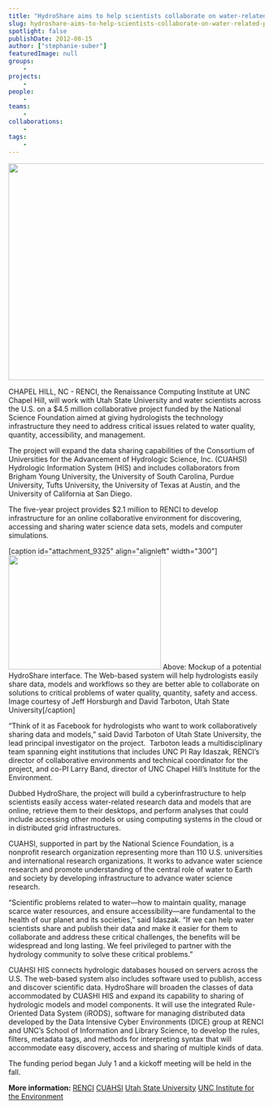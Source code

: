 ```yaml
---
title: "HydroShare aims to help scientists collaborate on water-related problems"
slug: hydroshare-aims-to-help-scientists-collaborate-on-water-related-problems
spotlight: false
publishDate: 2012-08-15
author: ["stephanie-suber"]
featuredImage: null
groups:
    - 
projects:
    - 
people:
    - 
teams: 
    - 
collaborations:
    - 
tags:
    -
---
```


<img class="size-large wp-image-12067 alignleft" title="HydroShare" src="https://www.renci.org/wp-content/uploads/2013/11/HydroShare_Story_Header_Image_Edited.jpg" alt="" width="640" height="427" />

CHAPEL HILL, NC - RENCI, the Renaissance Computing Institute at UNC Chapel Hill, will work with Utah State University and water scientists across the U.S. on a $4.5 million collaborative project funded by the National Science Foundation aimed at giving hydrologists the technology infrastructure they need to address critical issues related to water quality, quantity, accessibility, and management.<!--more-->

The project will expand the data sharing capabilities of the Consortium of Universities for the Advancement of Hydrologic Science, Inc. (CUAHSI) Hydrologic Information System (HIS) and includes collaborators from Brigham Young University, the University of South Carolina, Purdue University, Tufts University, the University of Texas at Austin, and the University of California at San Diego.

The five-year project provides $2.1 million to RENCI to develop infrastructure for an online collaborative environment for discovering, accessing and sharing water science data sets, models and computer simulations.

[caption id="attachment_9325" align="alignleft" width="300"]<a href="https://www.renci.org/wp-content/uploads/2012/08/hydroshare-630x472.jpg"><img class="size-medium wp-image-9325 " title="hydroshare" src="https://www.renci.org/wp-content/uploads/2012/08/hydroshare-300x225.jpg" alt="" width="300" height="225" /></a> Above: Mockup of a potential HydroShare interface. The Web-based system will help hydrologists easily share data, models and workflows so they are better able to collaborate on solutions to critical problems of water quality, quantity, safety and access. Image courtesy of Jeff Horsburgh and David Tarboton, Utah State University[/caption]

“Think of it as Facebook for hydrologists who want to work collaboratively sharing data and models,” said David Tarboton of Utah State University, the lead principal investigator on the project.  Tarboton leads a multidisciplinary team spanning eight institutions that includes UNC PI Ray Idaszak, RENCI’s director of collaborative environments and technical coordinator for the project, and co-PI Larry Band, director of UNC Chapel Hill’s Institute for the Environment.

Dubbed HydroShare, the project will build a cyberinfrastructure to help scientists easily access water-related research data and models that are online, retrieve them to their desktops, and perform analyses that could include accessing other models or using computing systems in the cloud or in distributed grid infrastructures.

CUAHSI, supported in part by the National Science Foundation, is a nonprofit research organization representing more than 110 U.S. universities and international research organizations. It works to advance water science research and promote understanding of the central role of water to Earth and society by developing infrastructure to advance water science research.

“Scientific problems related to water—how to maintain quality, manage scarce water resources, and ensure accessibility—are fundamental to the health of our planet and its societies,” said Idaszak. “If we can help water scientists share and publish their data and make it easier for them to collaborate and address these critical challenges, the benefits will be widespread and long lasting. We feel privileged to partner with the hydrology community to solve these critical problems.”

CUAHSI HIS connects hydrologic databases housed on servers across the U.S. The web-based system also includes software used to publish, access and discover scientific data. HydroShare will broaden the classes of data accommodated by CUASHI HIS and expand its capability to sharing of hydrologic models and model components. It will use the integrated Rule-Oriented Data System (iRODS), software for managing distributed data developed by the Data Intensive Cyber Environments (DICE) group at RENCI and UNC’s School of Information and Library Science, to develop the rules, filters, metadata tags, and methods for interpreting syntax that will accommodate easy discovery, access and sharing of multiple kinds of data.

The funding period began July 1 and a kickoff meeting will be held in the fall.

<strong class="head2">More information:</strong>
<a href="https://www.renci.org">RENCI</a>
<a href="http://www.cuahsi.org" target="_blank">CUAHSI</a>
<a href="http://www.usu.edu" target="_blank">Utah State University</a>
<a href="http://www.ie.unc.edu" target="_blank">UNC Institute for the Environment</a>

<!-- old tags
["CUAHSI","Data Intensive Cyber Environments (DICE)","HydroShare","iRODS","National Science Foundation (NSF)","Utah State University","water science"]
-->
